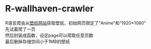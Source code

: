 # R-wallhaven-crawler
R语言爬虫从[壁纸网站](https://wallhaven.cc/)获取壁纸，初始网页限定了“Anime”和“1920*1080”   
先试着爬了一页     
然后封装成函数，设定page可以爬取任意页数   
最后删掉存储空间小于1MB的壁纸  
